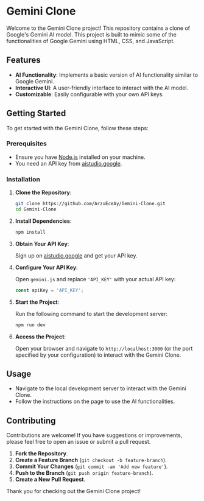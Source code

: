 # Gemini Clone

Welcome to the Gemini Clone project! This repository contains a clone of Google's Gemini AI model. This project is built to mimic some of the functionalities of Google Gemini using HTML, CSS, and JavaScript.

## Features

- **AI Functionality**: Implements a basic version of AI functionality similar to Google Gemini.
- **Interactive UI**: A user-friendly interface to interact with the AI model.
- **Customizable**: Easily configurable with your own API keys.

## Getting Started

To get started with the Gemini Clone, follow these steps:

### Prerequisites

- Ensure you have [Node.js](https://nodejs.org/) installed on your machine.
- You need an API key from [aistudio.google](https://aistudio.google).

### Installation

1. **Clone the Repository**:

   ```bash
   git clone https://github.com/ArzuEceAy/Gemini-Clone.git
   cd Gemini-Clone
   ```

2. **Install Dependencies**:

   ```bash
   npm install
   ```

3. **Obtain Your API Key**:

   Sign up on [aistudio.google](https://aistudio.google) and get your API key.

4. **Configure Your API Key**:

   Open `gemini.js` and replace `'API_KEY'` with your actual API key:

   ```javascript
   const apiKey = 'API_KEY';
   ```

5. **Start the Project**:

   Run the following command to start the development server:

   ```bash
   npm run dev
   ```

6. **Access the Project**:

   Open your browser and navigate to `http://localhost:3000` (or the port specified by your configuration) to interact with the Gemini Clone.

## Usage

- Navigate to the local development server to interact with the Gemini Clone.
- Follow the instructions on the page to use the AI functionalities.

## Contributing

Contributions are welcome! If you have suggestions or improvements, please feel free to open an issue or submit a pull request.

1. **Fork the Repository**.
2. **Create a Feature Branch** (`git checkout -b feature-branch`).
3. **Commit Your Changes** (`git commit -am 'Add new feature'`).
4. **Push to the Branch** (`git push origin feature-branch`).
5. **Create a New Pull Request**.

Thank you for checking out the Gemini Clone project!
